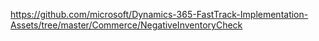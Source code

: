 https://github.com/microsoft/Dynamics-365-FastTrack-Implementation-Assets/tree/master/Commerce/NegativeInventoryCheck